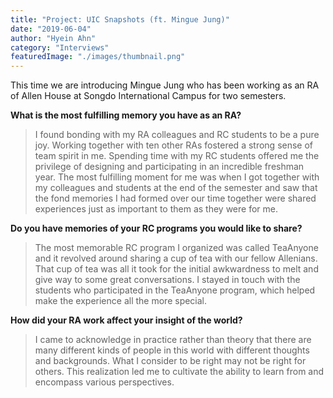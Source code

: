 ```yaml
---
title: "Project: UIC Snapshots (ft. Mingue Jung)"
date: "2019-06-04"
author: "Hyein Ahn"
category: "Interviews"
featuredImage: "./images/thumbnail.png"
---
```


This time we are introducing Mingue Jung who has been working as an RA of Allen House at Songdo International Campus for two semesters.

**What is the most fulfilling memory you have as an RA?**

> I found bonding with my RA colleagues and RC students to be a pure joy. Working together with ten other RAs fostered a strong sense of team spirit in me. Spending time with my RC students offered me the privilege of designing and participating in an incredible freshman year. The most fulfilling moment for me was when I got together with my colleagues and students at the end of the semester and saw that the fond memories I had formed over our time together were shared experiences just as important to them as they were for me.

**Do you have memories of your RC programs you would like to share?**

> The most memorable RC program I organized was called TeaAnyone and it revolved around sharing a cup of tea with our fellow Allenians. That cup of tea was all it took for the initial awkwardness to melt and give way to some great conversations. I stayed in touch with the students who participated in the TeaAnyone program, which helped make the experience all the more special.

**How did your RA work affect your insight of the world?**

> I came to acknowledge in practice rather than theory that there are many different kinds of people in this world with different thoughts and backgrounds. What I consider to be right may not be right for others. This realization led me to cultivate the ability to learn from and encompass various perspectives.
